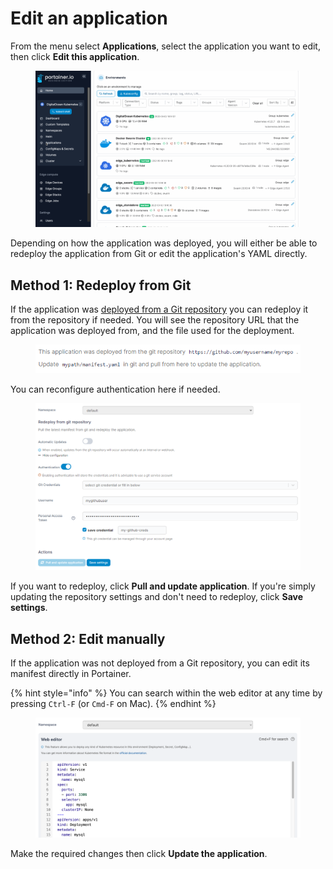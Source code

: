# Edit an application

From the menu select **Applications**, select the application you want to edit, then click **Edit this application**.

<figure><img src="../../../.gitbook/assets/2.15-k8s_kubernetes_applications_edit_app.gif" alt=""><figcaption></figcaption></figure>

Depending on how the application was deployed, you will either be able to redeploy the application from Git or edit the application's YAML directly.

## Method 1: Redeploy from Git

If the application was [deployed from a Git repository](manifest.md#option-1-git-repository) you can redeploy it from the repository if needed. You will see the repository URL that the application was deployed from, and the file used for the deployment.

<figure><img src="../../../.gitbook/assets/2.15-k8s-applications-edit-git-message.png" alt=""><figcaption></figcaption></figure>

You can reconfigure authentication here if needed.

<figure><img src="../../../.gitbook/assets/2.16-applications-edit-gitredeploy.png" alt=""><figcaption></figcaption></figure>

If you want to redeploy, click **Pull and update application**. If you're simply updating the repository settings and don't need to redeploy, click **Save settings**.

## Method 2: Edit manually

If the application was not deployed from a Git repository, you can edit its manifest directly in Portainer.&#x20;

{% hint style="info" %}
You can search within the web editor at any time by pressing `Ctrl-F` (or `Cmd-F` on Mac).
{% endhint %}

<figure><img src="../../../.gitbook/assets/2.15-kubernetes_applications_application_edit.png" alt=""><figcaption></figcaption></figure>

Make the required changes then click **Update the application**.


